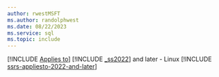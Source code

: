 ```yaml
---
author: rwestMSFT
ms.author: randolphwest
ms.date: 08/22/2023
ms.service: sql
ms.topic: include
---
```


[!INCLUDE [Applies to](../../includes/applies-md.md)] [!INCLUDE [_ss2022](_ss2022.md)] and later - Linux [!INCLUDE [ssrs-appliesto-2022-and-later](../ssrs-appliesto-2022-and-later.md)]
